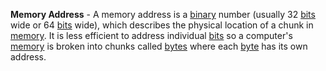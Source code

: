 **Memory Address** - A memory address is a [binary](docs/Glossary/Binary.md) number (usually 32 [bits](docs/Glossary/Bit.md) wide or 64 [bits](docs/Glossary/Bit.md) wide), which describes the physical location of a chunk in [memory](docs/Glossary/Memory.md). It is less efficient to address individual [bits](docs/Glossary/Bit.md) so a computer's [memory](docs/Glossary/Memory.md) is broken into chunks called [bytes](docs/Glossary/Byte.md) where each [byte](docs/Glossary/Byte.md) has its own address.